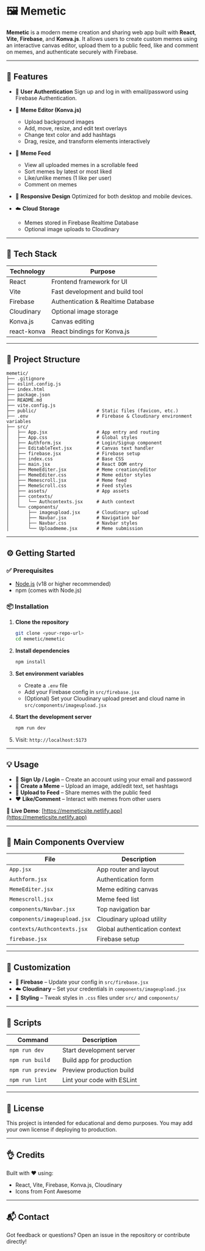 # 🖼️ Memetic

**Memetic** is a modern meme creation and sharing web app built with **React**, **Vite**, **Firebase**, and **Konva.js**. It allows users to create custom memes using an interactive canvas editor, upload them to a public feed, like and comment on memes, and authenticate securely with Firebase.

---

## 🚀 Features

* 🔐 **User Authentication**
  Sign up and log in with email/password using Firebase Authentication.

* 🎨 **Meme Editor (Konva.js)**

  * Upload background images
  * Add, move, resize, and edit text overlays
  * Change text color and add hashtags
  * Drag, resize, and transform elements interactively

* 📰 **Meme Feed**

  * View all uploaded memes in a scrollable feed
  * Sort memes by latest or most liked
  * Like/unlike memes (1 like per user)
  * Comment on memes

* 📱 **Responsive Design**
  Optimized for both desktop and mobile devices.

* ☁️ **Cloud Storage**

  * Memes stored in Firebase Realtime Database
  * Optional image uploads to Cloudinary

---

## 💠 Tech Stack

| Technology  | Purpose                            |
| ----------- | ---------------------------------- |
| React       | Frontend framework for UI          |
| Vite        | Fast development and build tool    |
| Firebase    | Authentication & Realtime Database |
| Cloudinary  | Optional image storage             |
| Konva.js    | Canvas editing                     |
| react-konva | React bindings for Konva.js        |

---

## 📁 Project Structure

```plaintext
memetic/
├── .gitignore
├── eslint.config.js
├── index.html
├── package.json
├── README.md
├── vite.config.js
├── public/                      # Static files (favicon, etc.)
├── .env                         # Firebase & Cloudinary environment variables
├── src/
│   ├── App.jsx                  # App entry and routing
│   ├── App.css                  # Global styles
│   ├── Authform.jsx             # Login/Signup component
│   ├── EditableText.jsx         # Canvas text handler
│   ├── firebase.jsx             # Firebase setup
│   ├── index.css                # Base CSS
│   ├── main.jsx                 # React DOM entry
│   ├── MemeEditer.jsx           # Meme creation/editor
│   ├── MemeEditer.css           # Meme editor styles
│   ├── Memescroll.jsx           # Meme feed
│   ├── MemeScroll.css           # Feed styles
│   ├── assets/                  # App assets
│   ├── contexts/
│   │   └── Authcontexts.jsx     # Auth context
│   └── components/
│       ├── imageupload.jsx      # Cloudinary upload
│       ├── Navbar.jsx           # Navigation bar
│       ├── Navbar.css           # Navbar styles
│       └── Uploadmeme.jsx       # Meme submission
```

---

## ⚙️ Getting Started

### ✅ Prerequisites

* [Node.js](https://nodejs.org/) (v18 or higher recommended)
* npm (comes with Node.js)

### 📦 Installation

1. **Clone the repository**

   ```bash
   git clone <your-repo-url>
   cd memetic/memetic
   ```

2. **Install dependencies**

   ```bash
   npm install
   ```

3. **Set environment variables**

   * Create a `.env` file
   * Add your Firebase config in `src/firebase.jsx`
   * (Optional) Set your Cloudinary upload preset and cloud name in `src/components/imageupload.jsx`

4. **Start the development server**

   ```bash
   npm run dev
   ```

5. Visit: `http://localhost:5173`

---

## 💡 Usage

* 🔐 **Sign Up / Login** – Create an account using your email and password
* 🎨 **Create a Meme** – Upload an image, add/edit text, set hashtags
* 🚀 **Upload to Feed** – Share memes with the public feed
* ❤️ **Like/Comment** – Interact with memes from other users

🔗 **Live Demo**: [https://memeticsite.netlify.app](https://memeticsite.netlify.app)

---

## 🧹 Main Components Overview

| File                         | Description                   |
| ---------------------------- | ----------------------------- |
| `App.jsx`                    | App router and layout         |
| `Authform.jsx`               | Authentication form           |
| `MemeEditer.jsx`             | Meme editing canvas           |
| `Memescroll.jsx`             | Meme feed list                |
| `components/Navbar.jsx`      | Top navigation bar            |
| `components/imageupload.jsx` | Cloudinary upload utility     |
| `contexts/Authcontexts.jsx`  | Global authentication context |
| `firebase.jsx`               | Firebase setup                |

---

## 🎨 Customization

* 🔧 **Firebase** – Update your config in `src/firebase.jsx`
* ☁️ **Cloudinary** – Set your credentials in `components/imageupload.jsx`
* 🌟 **Styling** – Tweak styles in `.css` files under `src/` and `components/`

---

## 📜 Scripts

| Command           | Description                |
| ----------------- | -------------------------- |
| `npm run dev`     | Start development server   |
| `npm run build`   | Build app for production   |
| `npm run preview` | Preview production build   |
| `npm run lint`    | Lint your code with ESLint |

---

## 📄 License

This project is intended for educational and demo purposes.
You may add your own license if deploying to production.

---

## 👌 Credits

Built with ❤️ using:

* React, Vite, Firebase, Konva.js, Cloudinary
* Icons from Font Awesome

---

## 📬 Contact

Got feedback or questions?
Open an issue in the repository or contribute directly!
